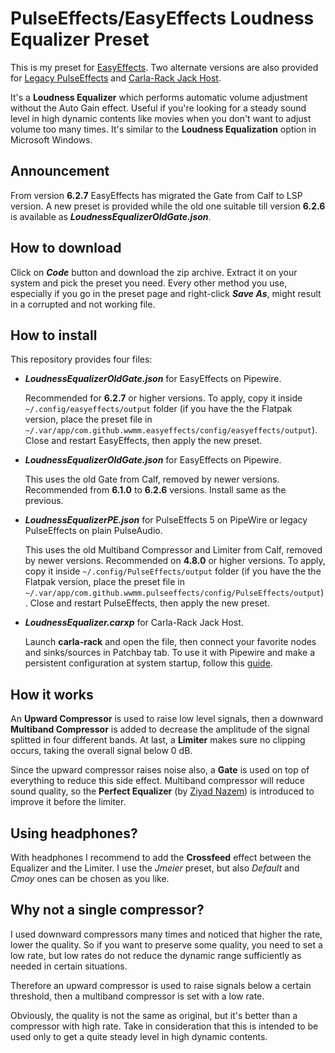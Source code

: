 # PulseEffects/EasyEffects Loudness Equalizer Preset

This is my preset for [EasyEffects](https://github.com/wwmm/easyeffects). Two alternate versions are also provided for [Legacy PulseEffects](https://github.com/wwmm/easyeffects/tree/pulseaudio-legacy) and [Carla-Rack Jack Host](https://kx.studio/Applications:Carla).

It's a **Loudness Equalizer** which performs automatic volume adjustment without the Auto Gain effect. Useful if you're looking for a steady sound level in high dynamic contents like movies when you don't want to adjust volume too many times. It's similar to the **Loudness Equalization** option in Microsoft Windows.

## Announcement

From version **6.2.7** EasyEffects has migrated the Gate from Calf to LSP version. A new preset is provided while the old one suitable till version **6.2.6** is available as ***LoudnessEqualizerOldGate.json***.

## How to download

Click on ***Code*** button and download the zip archive. Extract it on your system and pick the preset you need. Every other method you use, especially if you go in the preset page and right-click ***Save As***, might result in a corrupted and not working file.

## How to install

This repository provides four files:

- ***LoudnessEqualizerOldGate.json*** for EasyEffects on Pipewire.

  Recommended for **6.2.7** or higher versions. To apply, copy it inside `~/.config/easyeffects/output` folder (if you have the the Flatpak version, place the preset file in `~/.var/app/com.github.wwmm.easyeffects/config/easyeffects/output`). Close and restart EasyEffects, then apply the new preset.

- ***LoudnessEqualizerOldGate.json*** for EasyEffects on Pipewire.

  This uses the old Gate from Calf, removed by newer versions. Recommended from **6.1.0** to **6.2.6** versions. Install same as the previous.

- ***LoudnessEqualizerPE.json*** for PulseEffects 5 on PipeWire or legacy PulseEffects on plain PulseAudio.

  This uses the old Multiband Compressor and Limiter from Calf, removed by newer versions. Recommended on **4.8.0** or higher versions. To apply, copy it inside `~/.config/PulseEffects/output` folder (if you have the the Flatpak version, place the preset file in `~/.var/app/com.github.wwmm.pulseeffects/config/PulseEffects/output`). Close and restart PulseEffects, then apply the new preset.

- ***LoudnessEqualizer.carxp*** for Carla-Rack Jack Host.

  Launch **carla-rack** and open the file, then connect your favorite nodes and sinks/sources in Patchbay tab. To use it with Pipewire and make a persistent configuration at system startup, follow this [guide](https://wiki.archlinux.org/title/PipeWire#LADSPA,_LV2_and_VST_plugins).

## How it works

An **Upward Compressor** is used to raise low level signals, then a downward **Multiband Compressor** is added to decrease the amplitude of the signal splitted in four different bands. At last, a **Limiter** makes sure no clipping occurs, taking the overall signal below 0 dB.

Since the upward compressor raises noise also, a **Gate** is used on top of everything to reduce this side effect. Multiband compressor will reduce sound quality, so the **Perfect Equalizer** (by [Ziyad Nazem](https://www.ziyadnazem.com/post/956431457/the-perfect-eq-settings-unmasking-the-eq)) is introduced to improve it before the limiter.

## Using headphones?

With headphones I recommend to add the **Crossfeed** effect between the Equalizer and the Limiter. I use the _Jmeier_ preset, but also _Default_ and _Cmoy_ ones can be chosen as you like.

## Why not a single compressor?

I used downward compressors many times and noticed that higher the rate, lower the quality. So if you want to preserve some quality, you need to set a low rate, but low rates do not reduce the dynamic range sufficiently as needed in certain situations.

Therefore an upward compressor is used to raise signals below a certain threshold, then a multiband compressor is set with a low rate.

Obviously, the quality is not the same as original, but it's better than a compressor with high rate. Take in consideration that this is intended to be used only to get a quite steady level in high dynamic contents.
